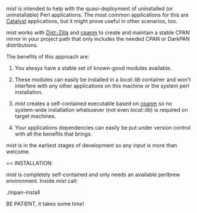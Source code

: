_mist_ is intended to help with the quasi-deployment of uninstalled
(or uninstallable) Perl applications. The most common applications for
this are [Catalyst][cat] applications, but it might prove useful in other
scenarios, too.

_mist_ works with [Dist::Zilla][dzil] and [cpanm] to create and maintain a
stable CPAN mirror in your project path that only includes the
needed CPAN or DarkPAN distributions.

The benefits of this approach are:

1. You always have a stable set of known-good modules available.

2. These modules can easily be installed in a _local::lib_ container
   and won't interfere with any other applications on this machine
	 or the system perl installation.

3. _mist_ creates a self-contained executable based on [cpanm] so
   no system-wide installation whatsoever (not even _local::lib_)
   is required on target machines.

4. Your applications dependencies can easily be put under version
	 control with all the benefits that brings.

_mist_ is in the earliest stages of development so any input is more
than welcome.

== INSTALLATION:

_mist_ is completely self-contained and only needs an available perlbrew
environment. Inside _mist_ call:

./mpan-install

BE PATIENT, it takes some time!

[dzil]: http://dzil.org/ "Dist::Zilla homepage"
[cpanm]: http://xrl.us/cpanm "Download App::cpanminus"
[cat]: http://www.catalystframework.org/ "Catalyst Framework"
